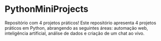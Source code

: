 # PythonMiniProjects
Repositório com 4 projetos práticos! Este repositório apresenta 4 projetos práticos em Python, abrangendo as seguintes áreas: automação web, inteligência artificial, análise de dados e criação de um chat ao vivo. 
